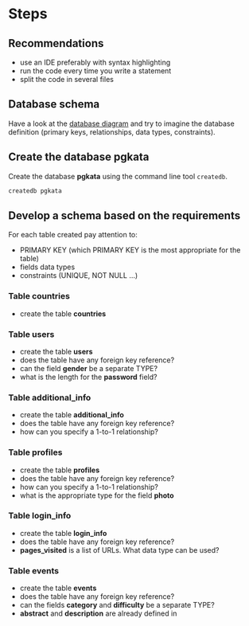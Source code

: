 # Steps

## Recommendations

* use an IDE preferably with syntax highlighting
* run the code every time you write a statement
* split the code in several files

## Database schema

Have a look at the [database diagram](diagram.png) and try to imagine the database definition (primary keys, 
relationships, data types, constraints).

## Create the database __pgkata__

Create the database __pgkata__ using the command line tool `createdb`.

```bash
createdb pgkata
``` 

## Develop a schema based on the requirements

For each table created pay attention to:

* PRIMARY KEY (which PRIMARY KEY is the most appropriate for the table)
* fields data types 
* constraints (UNIQUE, NOT NULL ...) 

### Table __countries__

* create the table __countries__

### Table __users__

* create the table __users__
* does the table have any foreign key reference?
* can the field __gender__ be a separate TYPE?
* what is the length for the __password__ field?

### Table __additional_info__

* create the table __additional_info__
* does the table have any foreign key reference?
* how can you specify a 1-to-1 relationship?

### Table __profiles__

* create the table __profiles__
* does the table have any foreign key reference?
* how can you specify a 1-to-1 relationship?
* what is the appropriate type for the field __photo__

### Table __login_info__

* create the table __login_info__
* does the table have any foreign key reference?
* __pages_visited__ is a list of URLs. What data type can be used?

### Table __events__

* create the table __events__
* does the table have any foreign key reference?
* can the fields __category__ and __difficulty__ be a separate TYPE?
* __abstract__ and __description__ are already defined in  